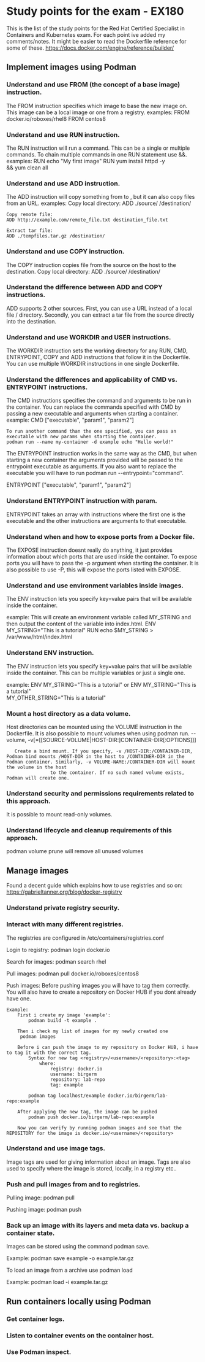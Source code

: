 # Study points for the exam - EX180
This is the list of the study points for the Red Hat Certified Specialist in Containers and Kubernetes exam.
For each point ive added my comments/notes. It might be easier to read the Dockerfile reference for some of these. https://docs.docker.com/engine/reference/builder/

## Implement images using Podman
### Understand and use FROM (the concept of a base image) instruction.
The FROM instruction specifies which image to base the new image on.
This image can be a local image or one from a registry.
examples:
	FROM docker.io/roboxes/rhel8
	FROM centos8

### Understand and use RUN instruction.
The RUN instruction will run a command. This can be a single or multiple commands. To chain multiple commands in one RUN statement use &&.
examples:
	RUN  echo "My first image"
	RUN yum install httpd -y \
	&& yum clean all

### Understand and use ADD instruction.
The ADD instruction will copy something from <src> to <dest>, but it can also copy files from an URL.
examples:
  Copy local directory: 
  ADD ./source/ /destination/

	Copy remote file:
	ADD http://example.com/remote_file.txt destination_file.txt

	Extract tar file:
	ADD ./tempfiles.tar.gz /destination/

### Understand and use COPY instruction.
The COPY instruction copies file from the source on the host to the destination.
Copy local directory:
  ADD ./source/ /destination/

### Understand the difference between ADD and COPY instructions.
ADD supports 2 other sources. First, you can use a URL instead of a local file / directory. Secondly, you can extract a tar file from the source directly into the destination.

### Understand and use WORKDIR and USER instructions.
The WORKDIR instruction sets the working directory for any RUN, CMD, ENTRYPOINT, COPY and ADD instructions that follow it in the Dockerfile.
You can use multiple WORKDIR instructions in one single Dockerfile.

### Understand the differences and applicability of CMD vs. ENTRYPOINT instructions.
The CMD instructions specifies the command and arguments to be run in the container. You can replace the commands specified with CMD by passing a new executable and arguments when starting a container.
example:
	CMD ["executable", "param1", "param2"]
	
	To run another command than the one specified, you can pass an executable with new params when starting the container.
	podman run --name my-container -d example echo "Hello world!"

The ENTRYPOINT instruction works in the same way as the CMD, but when starting a new container the arguments provided will be passed to the entrypoint executable as arguments.
If you also want to replace the executable you will have to run podman run --entrypoint="command".

ENTRYPOINT ["executable", "param1", "param2"]

### Understand ENTRYPOINT instruction with param.

ENTRYPOINT takes an array with instructions where the first one is the executable and the other instructions are arguments to that executable.

### Understand when and how to expose ports from a Docker file.
The EXPOSE instruction doesnt really do anything, it just provides information about which ports that are used inside the container.
To expose ports you will have to pass the -p argument when starting the container. It is also possible to use -P, this will expose the ports listed with EXPOSE.

### Understand and use environment variables inside images.
The ENV instruction lets you specify key=value pairs that will be available inside the container.

example:
	This will create an environment variable called MY_STRING and then output the content of the variable into index.html.
	ENV MY_STRING="This is a tutorial"
	RUN echo $MY_STRING > /var/www/html/index.html

### Understand ENV instruction.
The ENV instruction lets you specify key=value pairs that will be available inside the container.
This can be multiple variables or just a single one.

example:
	ENV MY_STRING="This is a tutorial"
	or
	ENV MY_STRING="This is a tutorial" \
	MY_OTHER_STRING="This is a tutorial"

### Mount a host directory as a data volume.
Host directories can be mounted using the VOLUME instruction in the Dockerfile. It is also possible to mount volumes when using podman run.
--volume, -v[=[[SOURCE-VOLUME|HOST-DIR:]CONTAINER-DIR[:OPTIONS]]]

       Create a bind mount. If you specify, -v /HOST-DIR:/CONTAINER-DIR, Podman bind mounts /HOST-DIR in the host to /CONTAINER-DIR in the Podman container. Similarly, -v VOLUME-NAME:/CONTAINER-DIR will mount the volume in the host
			        to the container. If no such named volume exists, Podman will create one.

### Understand security and permissions requirements related to this approach.
It is possible to mount read-only volumes.

### Understand lifecycle and cleanup requirements of this approach.
podman volume prune will remove all unused volumes

## Manage images
Found a decent guide which explains how to use registries and so on: https://gabrieltanner.org/blog/docker-registry

### Understand private registry security.

### Interact with many different registries.
The registries are configured in /etc/containers/registries.conf

Login to registry:
	podman login docker.io

Search for images:
	podman search rhel

Pull images:
	podman pull docker.io/roboxes/centos8

Push images:
	Before pushing images you will have to tag them correctly. You will also have to create a repository on Docker HUB if you dont already have one.
	
	Example:
		First i create my image 'example':
			podman build -t example .

		Then i check my list of images for my newly created one
		 podman images

		Before i can push the image to my repository on Docker HUB, i have to tag it with the correct tag.
			Syntax for new tag <registry>/<username>/<repository>:<tag>
				where:
					registry: docker.io
					username: birgerm
					repository: lab-repo
					tag: example

			podman tag localhost/example docker.io/birgerm/lab-repo:example

		After applying the new tag, the image can be pushed
			podman push docker.io/birgerm/lab-repo:example

		Now you can verify by running podman images and see that the REPOSITORY for the image is docker.io/<username>/<repository>
### Understand and use image tags.
Image tags are used for giving information about an image. Tags are also used to specify where the image is stored, locally, in a registry etc..

### Push and pull images from and to registries.
Pulling image:
	podman pull <image>

Pushing image:
	podman push <image>

### Back up an image with its layers and meta data vs. backup a container state.
Images can be stored using the command podman save.

Example:
	podman save example -o example.tar.gz

To load an image from a archive use podman load

Example:
	podman load -i example.tar.gz






## Run containers locally using Podman
### Get container logs.

### Listen to container events on the container host.

### Use Podman inspect.














